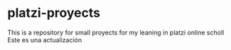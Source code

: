 # platzi-proyects
This is a repository for small proyects for my leaning in platzi online scholl
Este es una actualización